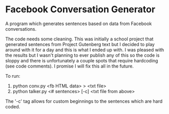 # Facebook Conversation Generator
A program which generates sentences based on data from Facebook conversations. 

The code needs some cleaning. This was initially a school project that generated sentences from Project Gutenberg text but I decided to 
play around with it for a day and this is what I ended up with. I was pleased with the results but I wasn't planning to ever publish any 
of this so the code is sloppy and there is unfortunately a couple spots that require hardcoding (see code comments). I promise I will fix
this all in the future.

To run:
1. python conv.py \<fb HTML data\> \> \<txt file\>
2. python talker.py <# sentences> [-c] \<txt file from above\> 

The '-c' tag allows for custom beginnings to the sentences which are hard coded. 
